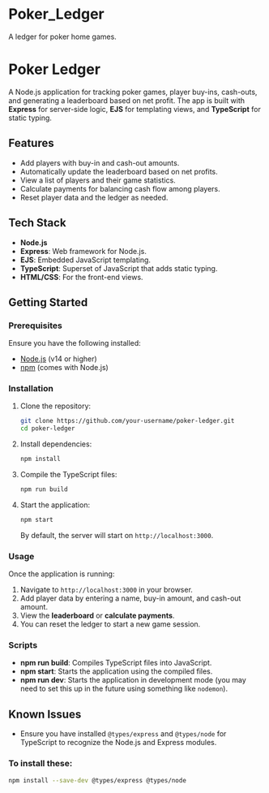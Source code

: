 # Poker_Ledger
A ledger for poker home games.

# Poker Ledger

A Node.js application for tracking poker games, player buy-ins, cash-outs, and generating a leaderboard based on net profit. 
The app is built with **Express** for server-side logic, **EJS** for templating views, and **TypeScript** for static typing.

## Features

- Add players with buy-in and cash-out amounts.
- Automatically update the leaderboard based on net profits.
- View a list of players and their game statistics.
- Calculate payments for balancing cash flow among players.
- Reset player data and the ledger as needed.

## Tech Stack

- **Node.js**
- **Express**: Web framework for Node.js.
- **EJS**: Embedded JavaScript templating.
- **TypeScript**: Superset of JavaScript that adds static typing.
- **HTML/CSS**: For the front-end views.
  
## Getting Started

### Prerequisites

Ensure you have the following installed:

- [Node.js](https://nodejs.org/) (v14 or higher)
- [npm](https://www.npmjs.com/) (comes with Node.js)

### Installation

1. Clone the repository:

    ```bash
    git clone https://github.com/your-username/poker-ledger.git
    cd poker-ledger
    ```

2. Install dependencies:

    ```bash
    npm install
    ```

3. Compile the TypeScript files:

    ```bash
    npm run build
    ```

4. Start the application:

    ```bash
    npm start
    ```

   By default, the server will start on `http://localhost:3000`.

### Usage

Once the application is running:

1. Navigate to `http://localhost:3000` in your browser.
2. Add player data by entering a name, buy-in amount, and cash-out amount.
3. View the **leaderboard** or **calculate payments**.
4. You can reset the ledger to start a new game session.

### Scripts

- **npm run build**: Compiles TypeScript files into JavaScript.
- **npm start**: Starts the application using the compiled files.
- **npm run dev**: Starts the application in development mode (you may need to set this up in the future using something like `nodemon`).


## Known Issues

- Ensure you have installed `@types/express` and `@types/node` for TypeScript to recognize the Node.js and Express modules.
  
### To install these:

```bash
npm install --save-dev @types/express @types/node
